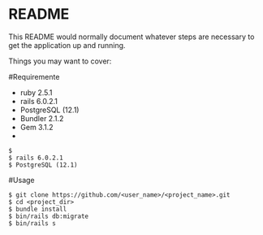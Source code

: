 # README

This README would normally document whatever steps are necessary to get the
application up and running.

Things you may want to cover:

#Requiremente
* ruby 2.5.1 
* rails 6.0.2.1 
* PostgreSQL (12.1)
* Bundler 2.1.2
* Gem 3.1.2
* 

```
$ 
$ rails 6.0.2.1 
$ PostgreSQL (12.1)
```

#Usage
```
$ git clone https://github.com/<user_name>/<project_name>.git
$ cd <project_dir>
$ bundle install
$ bin/rails db:migrate
$ bin/rails s
```
